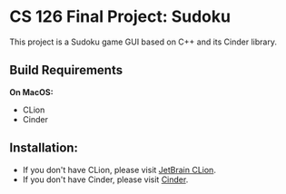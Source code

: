 # CS 126 Final Project: Sudoku

This project is a Sudoku game GUI based on C++ and its Cinder library.

## Build Requirements

**On MacOS:**
- CLion
- Cinder

## Installation:
- If you don't have CLion, please visit [JetBrain CLion](https://www.jetbrains.com/clion/download/).
- If you don't have Cinder, please visit [Cinder](https://www.libcinder.org/download).